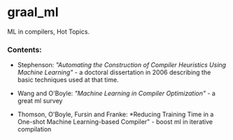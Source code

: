# graal_ml
ML in compilers, Hot Topics.

### Contents:

* Stephenson: *"Automating the Construction of Compiler Heuristics Using Machine Learning"* - a doctoral dissertation in 2006 describing the basic techniques used at that time.

* Wang and O'Boyle: *"Machine Learning in Compiler Optimization"* - a great ml survey

* Thomson, O'Boyle, Fursin and Franke: *Reducing Training Time in a One-shot Machine Learning-based Compiler" - boost ml in iterative compilation